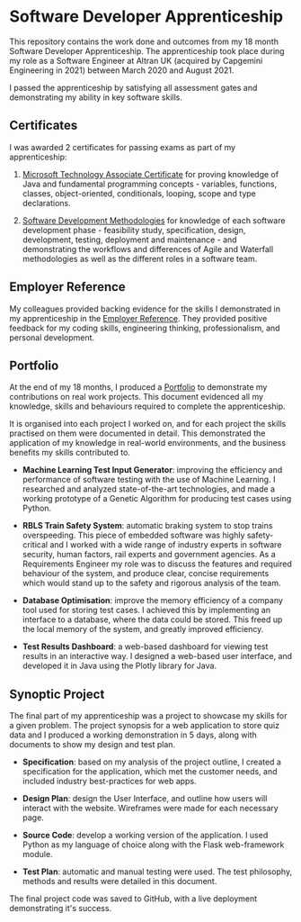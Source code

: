 # Software Developer Apprenticeship

This repository contains the work done and outcomes from my 18 month Software Developer Apprenticeship. The apprenticeship took place during my role as a Software Engineer at Altran UK (acquired by Capgemini Engineering in 2021) between March 2020 and August 2021. 

I passed the apprenticeship by satisfying all assessment gates and demonstrating my ability in key software skills.
 

## Certificates

I was awarded 2 certificates for passing exams as part of my apprenticeship:

1. [Microsoft Technology Associate Certificate](Microsoft_Technology_Associate_Certificate.pdf) for proving knowledge of Java and fundamental programming concepts - variables, functions, classes, object-oriented, conditionals, looping, scope and type declarations.

2. [Software Development Methodologies](Software_Development_Methodologies_Diploma.pdf) for knowledge of each software development phase - feasibility study, specification, design, development, testing, deployment and maintenance - and demonstrating the workflows and differences of Agile and Waterfall methodologies as well as the different roles in a software team.

## Employer Reference

My colleagues provided backing evidence for the skills I demonstrated in my apprenticeship in the [Employer Reference](employer-reference.pdf). They provided positive feedback for my coding skills, engineering thinking, professionalism, and personal development.

## Portfolio

At the end of my 18 months, I produced a [Portfolio](portfolio.pdf) to demonstrate my contributions on real work projects. This document evidenced all my knowledge, skills and behaviours required to complete the apprenticeship.

It is organised into each project I worked on, and for each project the skills practised on them were documented in detail. This demonstrated the application of my knowledge in real-world environments, and the business benefits my skills contributed to.

- **Machine Learning Test Input Generator**: improving the efficiency and performance of software testing with the use of Machine Learning. I researched and analyzed state-of-the-art technologies, and made a working prototype of a Genetic Algorithm for producing test cases using Python.

- **RBLS Train Safety System**: automatic braking system to stop trains overspeeding. This piece of embedded software was highly safety-critical and I worked with a wide range of industry experts in software security, human factors, rail experts and government agencies. As a Requirements Engineer my role was to discuss the features and required behaviour of the system, and produce clear, concise requirements which would stand up to the safety and rigorous analysis of the team.

- **Database Optimisation**: improve the memory efficiency of a company tool used for storing test cases. I achieved this by implementing an interface to a database, where the data could be stored. This freed up the local memory of the system, and greatly improved efficiency.

- **Test Results Dashboard**: a web-based dashboard for viewing test results in an interactive way. I designed a web-based user interface, and developed it in Java using the Plotly library for Java.

## Synoptic Project

The final part of my apprenticeship was a project to showcase my skills for a given problem. The project synopsis for a web application to store quiz data and I produced a working demonstration in 5 days, along with documents to show my design and test plan.

- **Specification**: based on my analysis of the project outline, I created a specification for the application, which met the customer needs, and included industry best-practices for web apps.

- **Design Plan**: design the User Interface, and outline how users will interact with the website. Wireframes were made for each necessary page.

- **Source Code**: develop a working version of the application. I used Python as my language of choice along with the Flask web-framework module.

- **Test Plan**: automatic and manual testing were used. The test philosophy, methods and results were detailed in this document.

The final project code was saved to GitHub, with a live deployment demonstrating it's success.
